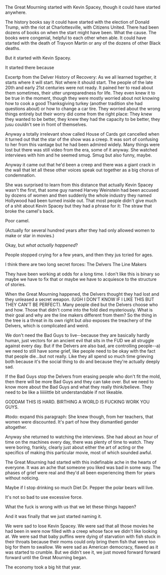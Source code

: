 The Great Mourning started with Kevin Spacey, though it could have started anywhere. 

The history books say it could have started with the election of Donald Trump, with the riot at Charlottesville, with Citizens United.   There had been dozens of books on when the start might have been.  What the cause.  The books were congenial, helpful to each other when able.  It could have started with the death of Trayvon Martin or any of the dozens of other Black deaths.  

But it started with Kevin Spacey. 

It started there because 

Excertp from the Delver History of Recovery:
As we all learned together, it starts where it will start.  Not where it should start. The people of the late 20th and early 21st centuries were not ready.  It pained her to read about them sometimes, their utter unpreparedness for life.  They even knew it to be true in the moment, though they were mostly worried about not knowing how to cook a good Thanksgiving turkey (another tradition she had questions about) or how to change a car tire.  They worried about the wrong things entirely but their worry did come from the right place: They knew they wanted to be better, they knew they had the capacity to be better, they jusu couldn't see in front of themselves. 

Anyway a totally irrelevant show called House of Cards got cancelled when it turned out that the star of the show was a creep.  It was sort of confusing to her from this vantage but he had been admired widely.  Many things were lost but there was still video from the era, some of it anyway.  She watched interviews with him and he seemed smug.  Smug but also funny, maybe.  

Anyway it came out that he'd been a creep and there was a giant crack in the wall that let all these other voices speak out together as a big chorus of condemnation. 

She was surprised to learn from this distance that actually Kevin Spacey wasn't the first, that some guy named Harvey Weinstein had been accused by dozens of women and then suddenly the whole industry they named Hollywood had been turned inside out. That most people didn't give much of a shit about Kevin Spacey but they had a phrase for it: The straw that broke the camel's back. 

Poor camel. 

(Actually for several hundred years after they had only allowed women to make or star in movies.)

Okay, but *what actually happened*? 

People stopped crying for a few years, and then they jus tcried for ages.  


I think there are two long secret forces: 
The Delvers
The Line Makers

They have been working at odds for a long time.  I don't like this is binary so maybe we have to fix that or maybe we have to acquiesce to the structure of stories. 

When the Great Mourning happened, the Delvers thought they had lost and they unleased a secret weapon.  (UGH I DON'T KNOW IF I LIKE THIS BUT THEY CAN'T BE PERFECT).  Many people died but the Delvers choose who and how. Those that didn't come into the fold died mysteriously.  What is their goal and why are the line makers different from them?  So the thing in the tree is a threat in its own right but *also* exposes the treachery of the Delvers, which is complicated and weird.  

We don't need the Bad Guys to live--because they are basically hardly human, just vectors for an ancient evil that sits in the FUD we all struggle against every day.  But if the Delvers are also bad, are controlling people--a) we need to still have some grief, like people need to be okay with the fact that people die...but not really. Like they all spend so much time grieving both because it's the social thing to do and because they're actually deeply sad. 

If the Bad Guys stop the Delvers from erasing people who don't fit the mold, then there will be more Bad Guys and they can take over.  But we need to know more about the Bad Guys and what they really think/believe. They need to be like a liiiiiittle bit understandable if not likeable. 

GODDAM THIS IS HARD. BIRTHING A WORLD IS FUCKING WORK YOU GUYS. 


#todo: expand this paragraph:
She knew though, from her teachers, that women were discounted. It's part of how they dismantled gender altogether.  

Anyway she returned to watching the interviews.  She had about an hour of time on the machines every day, there was plenty of time to watch. They were boring, frankly, clearly just about either the art of acting or the specifics of making this particular movie, most of which sounded awful.  

The Great Mourning had started with this indefinable ache in the hearts of everyone.  It was an ache that someone you liked was bad in some way. The phases of grief were real and they'd all been experiencing them for years without noticing. 

Maybe if I stop drinking so much Diet Dr. Pepper the polar bears will live. 

It's not so bad to use excessive force. 

What the fuck is wrong with us that we let these things happen? 

And it was finally that we just started naming it. 

We were sad to lose Kevin Spacey. We were sad that all those movies he had been in were now filled with a creep whose face we didn't like looking at.  We were sad that baby puffins were dying of starvation with fish stuck in their throats because their moms could only bring them fish that were too big for them to swallow.  We were sad as American democracy, flawed as it was started to crumble.  But we didn't see it, we just moved forward forward forward until the Great Mourning began.

The economy took a big hit that year. 